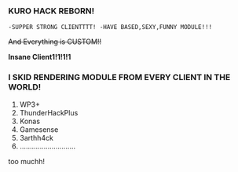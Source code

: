 ### **KURO HACK REBORN!**

`-SUPPER STRONG CLIENTTTT!
-HAVE BASED,SEXY,FUNNY MODULE!!!`

~~And Everything is CUSTOM!!~~

**Insane Client1!1!1!1**

### **I SKID RENDERING MODULE FROM EVERY CLIENT IN THE WORLD!**

1. WP3+
2. ThunderHackPlus
3. Konas
4. Gamesense
5. 3arthh4ck
6. ............................

too muchh!
